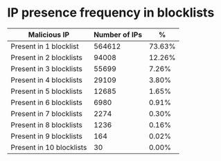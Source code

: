 # IP presence frequency in blocklists
| Malicious IP | Number of IPs | % |
|----|----|----|
| Present in 1 blocklist | 564612 | 73.63% |
| Present in 2 blocklists | 94008 | 12.26% |
| Present in 3 blocklists | 55699 | 7.26% |
| Present in 4 blocklists | 29109 | 3.80% |
| Present in 5 blocklists | 12685 | 1.65% |
| Present in 6 blocklists | 6980 | 0.91% |
| Present in 7 blocklists | 2274 | 0.30% |
| Present in 8 blocklists | 1236 | 0.16% |
| Present in 9 blocklists | 164 | 0.02% |
| Present in 10 blocklists | 30 | 0.00% |
